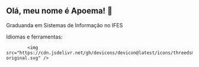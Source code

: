 ## Olá, meu nome é Apoema! 👋
Graduanda em Sistemas de Informação no IFES

Idiomas e ferramentas:

            <img src="https://cdn.jsdelivr.net/gh/devicons/devicon@latest/icons/threedsmax/threedsmax-original.svg" />
          

